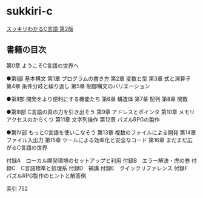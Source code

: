 # sukkiri-c

[スッキリわかるC言語 第2版](https://sukkiri.jp/books/sukkiri_c2)

## 書籍の目次

第0章 ようこそC言語の世界へ

●第Ⅰ部 基本構文
第1章 プログラムの書き方
第2章 変数と型
第3章 式と演算子
第4章 条件分岐と繰り返し
第5章 制御構文のバリエーション

●第Ⅱ部 開発をより便利にする機能たち
第6章 構造体
第7章 配列
第8章 関数

●第Ⅲ部 C言語の真の力を引き出そう
第9章 アドレスとポインタ
第10章 メモリアクセスのからくり
第11章 文字列操作
第12章 パズルRPGの製作

●第Ⅳ部 もっとC言語を使いこなそう
第13章 複数のファイルによる開発
第14章 ファイル入出力
第15章 ツールによる効率化と安全なコード
第16章 まだまだ広がるC言語の世界

付録A　ローカル開発環境のセットアップと利用
付録B　エラー解決・虎の巻
付録C　C言語標準と処理系
付録D　補講
付録E　クイックリファレンス
付録F　パズルRPG製作のヒントと解答例

索引 752
